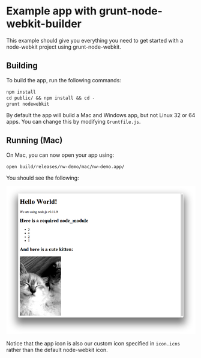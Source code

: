 Example app with grunt-node-webkit-builder
===========

This example should give you everything you need to get started with a node-webkit project using grunt-node-webkit.

Building
------

To build the app, run the following commands:


    npm install
    cd public/ && npm install && cd -
    grunt nodewebkit

By default the app will build a Mac and Windows app, but not Linux 32 or 64 apps.  You can change this by modifying `Gruntfile.js`.

Running (Mac)
----

On Mac, you can now open your app using:

    open build/releases/nw-demo/mac/nw-demo.app/

You should see the following:

![Screenshot](./docs/screenshot.png)

Notice that the app icon is also our custom icon specified in `icon.icns` rather than the default node-webkit icon.